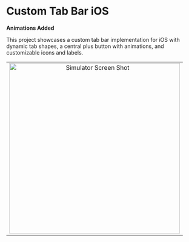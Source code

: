 # Custom Tab Bar iOS

**Animations Added**

This project showcases a custom tab bar implementation for iOS with dynamic tab shapes, a central plus button with animations, and customizable icons and labels.

<table>
  <tr>
    <td align="center">
      <img src="https://github.com/user-attachments/assets/4bc7a500-3752-49bb-b87e-ea4087e73413" alt="Simulator Screen Shot" style="height: 450px; width: auto;" />
    </td>
  </tr>
</table>
